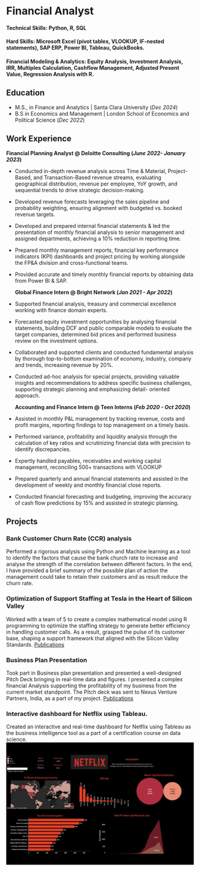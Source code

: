# Financial Analyst 

#### Technical Skills: Python, R, SQL
#### Hard Skills: Microsoft Excel (pivot tables, VLOOKUP, IF-nested statements), SAP ERP, Power BI, Tableau, QuickBooks.
#### Financial Modeling & Analytics: Equity Analysis, Investment Analysis, IRR, Multiples Calculation, Cashflow Management, Adjusted Present Value, Regression Analysis with R.

## Education 
- M.S., in Finance and Analytics | Santa Clara University (_Dec 2024_)
- B.S in Economics and Management | London School of Economics and Political Science (_Dec 2022_)

## Work Experience 
**Financial Planning Analyst @ Deloitte Consulting (_June 2022- January 2023_)**
- Conducted in-depth revenue analysis across Time & Material, Project-Based, and Transaction-Based revenue streams, evaluating geographical distribution, revenue per employee, YoY growth, and sequential trends to drive strategic decision-making.
- Developed revenue forecasts leveraging the sales pipeline and probability weighting, ensuring alignment with budgeted vs. booked revenue targets.
- Developed and prepared internal financial statements & led the presentation of monthly financial analysis to senior management and assigned departments, achieving a 10% reduction in reporting time.
- Prepared monthly management reports, financial key performance indicators (KPI) dashboards and project pricing by working alongside the FP&A division and cross-functional teams.
- Provided accurate and timely monthly financial reports by obtaining data from Power BI & SAP.

  **Global Finance Intern @ Bright Network (_Jan 2021 - Apr 2022_)**
-	Supported financial analysis, treasury and commercial excellence working with finance domain experts.
- Forecasted equity investment opportunities by analysing financial statements, building DCF and public comparable models to evaluate the target companies, determined bid prices and performed business review on the investment options.
- Collaborated and supported clients and conducted fundamental analysis by thorough top-to-bottom examination of economy, industry, company and trends, increasing revenue by 20%.
- Conducted ad-hoc analysis for special projects, providing valuable insights and recommendations to address specific business challenges, supporting strategic planning and emphasizing detail- oriented approach.

  **Accounting and Finance Intern @ Teen Interns (_Feb 2020 - Oct 2020_)**
-	Assisted in monthly P&L management by tracking revenue, costs and profit margins, reporting findings to top management on a timely basis.
-	Performed variance, profitability and liquidity analysis through the calculation of key ratios and scrutinizing financial data with precision to identify discrepancies.
-	Expertly handled payables, receivables and working capital management, reconciling 500+ transactions with VLOOKUP
-	Prepared quarterly and annual financial statements and assisted in the development of weekly and monthly financial close reports.
- Conducted financial forecasting and budgeting, improving the accuracy of cash flow predictions by 15% and assisted in strategic planning.

## Projects
### Bank Customer Churn Rate (CCR) analysis
Performed a rigorous analysis using Python and Machine learning as a tool to identify the factors that cause the bank church rate to increase and analyse the strength of the correlation between different factors. In the end, I have provided a brief summary of the possible plan of action the management could take to retain their customers and as result reduce the churn rate.

### Optimization of Support Staffing at Tesla in the Heart of Silicon Valley
Worked with a team of 5 to create a complex mathematical model using R programming to optimize the staffing strategy to generate better efficiency in handling customer calls. As a result, grasped the pulse of its customer base, shaping a support framework that aligned with the Silicon Valley Standards.
[Publications](https://github.com/ajude1523/angelinajude.github.io/raw/main/Tesla%20Project%20Report.pdf)


### Business Plan Presentation
Took part in Business plan presentation and presented a well-designed Pitch Deck bringing in real-time data and figures. I presented a complex financial Analysis supporting the profitability of my business from the current market standpoint. The Pitch deck was sent to Nexus Venture Partners, India, as a part of my project.
[Publications](https://github.com/ajude1523/angelinajude.github.io/blob/main/X-Skull_Biz%20Plan_final%20.pptx)

### Interactive dashboard for Netflix using Tableau.
Created an interactive and real-time dashboard for Netflix using Tableau as the business intelligence tool as a part of a certification course on data science.
![Publications](https://raw.githubusercontent.com/ajude1523/angelinajude.github.io/main/Netflix.png)








